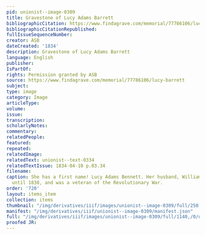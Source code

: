 ```yaml
---
pid: unionist--image-0309
title: Gravestone of Lucy Adams Barrett
bibliographicCitation: https://www.findagrave.com/memorial/77786106/lucy-barrett
bibliographicCitationRepublished: 
fullIssueSequenceNumber: 
creator: ASB
dateCreated: '1834'
description: Gravestone of Lucy Adams Barrett
language: English
publisher: 
IsPartOf: 
rights: Permission granted by ASB
source: https://www.findagrave.com/memorial/77786106/lucy-barrett
subject: 
type: image
category: Image
articleType: 
volume: 
issue: 
transcription: 
scholarlyNotes: 
commentary: 
relatedPeople: 
featured: 
repeated: 
relatedImage: 
relatedText: unionist--text-0334
relatedTextIssue: 1834-04-10 p.03.34
filename: 
caption: She has a first name! Lucy Adams Bennett. Her husband, William Bennett, lived
  until 1838, and was a veteran of the Revolutionary War.
order: '720'
layout: items_item
collection: items
thumbnail: "/img/derivatives/iiif/images/unionist--image-0309/full/250,/0/default.jpg"
manifest: "/img/derivatives/iiif/unionist--image-0309/manifest.json"
full: "/img/derivatives/iiif/images/unionist--image-0309/full/1140,/0/default.jpg"
proofed JR: 
---
```

